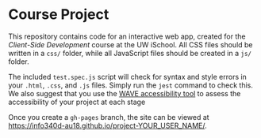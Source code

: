 # Course Project

This repository contains code for an interactive web app, created for the _Client-Side Development_ course at the UW iSchool. All CSS files should be written in a `css/` folder, while all JavaScript files should be created in a `js/` folder.

The included `test.spec.js` script will check for syntax and style errors in your `.html`, `.css`, and `.js` files. Simply run the `jest` command to check this. We also suggest that you use the [WAVE accessibility tool](https://wave.webaim.org/) to assess the accessibility of your project at each stage

Once you create a `gh-pages` branch, the site can be viewed at <https://info340d-au18.github.io/project-YOUR_USER_NAME/>.
